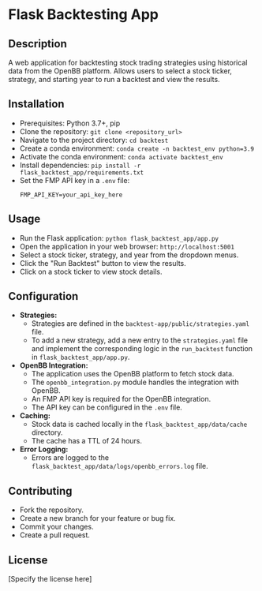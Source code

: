 # Flask Backtesting App

## Description

A web application for backtesting stock trading strategies using historical data from the OpenBB platform.
Allows users to select a stock ticker, strategy, and starting year to run a backtest and view the results.

## Installation

*   Prerequisites: Python 3.7+, pip
*   Clone the repository: `git clone <repository_url>`
*   Navigate to the project directory: `cd backtest`
*   Create a conda environment: `conda create -n backtest_env python=3.9`
*   Activate the conda environment: `conda activate backtest_env`
*   Install dependencies: `pip install -r flask_backtest_app/requirements.txt`
*   Set the FMP API key in a `.env` file:
    ```
    FMP_API_KEY=your_api_key_here
    ```

## Usage

*   Run the Flask application: `python flask_backtest_app/app.py`
*   Open the application in your web browser: `http://localhost:5001`
*   Select a stock ticker, strategy, and year from the dropdown menus.
*   Click the "Run Backtest" button to view the results.
*   Click on a stock ticker to view stock details.

## Configuration

*   **Strategies:**
    *   Strategies are defined in the `backtest-app/public/strategies.yaml` file.
    *   To add a new strategy, add a new entry to the `strategies.yaml` file and implement the corresponding logic in the `run_backtest` function in `flask_backtest_app/app.py`.
*   **OpenBB Integration:**
    *   The application uses the OpenBB platform to fetch stock data.
    *   The `openbb_integration.py` module handles the integration with OpenBB.
    *   An FMP API key is required for the OpenBB integration.
    *   The API key can be configured in the `.env` file.
*   **Caching:**
    *   Stock data is cached locally in the `flask_backtest_app/data/cache` directory.
    *   The cache has a TTL of 24 hours.
*   **Error Logging:**
    *   Errors are logged to the `flask_backtest_app/data/logs/openbb_errors.log` file.

## Contributing

*   Fork the repository.
*   Create a new branch for your feature or bug fix.
*   Commit your changes.
*   Create a pull request.

## License

[Specify the license here]